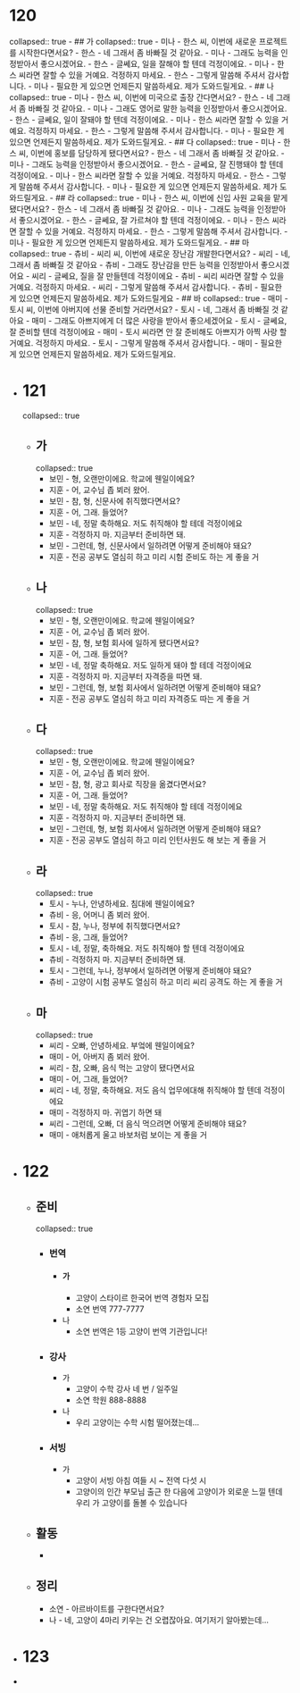 # 120
collapsed:: true
	- ## 가
	  collapsed:: true
		- 미나 - 한스 씨, 이번에 새로운 프로젝트를 시작한다면서요?
		- 한스 - 네 그래서 좀 바빠질 것 같아요.
		- 미나 - 그래도 능력을 인정받아서 좋으시겠어요.
		- 한스 - 글쎄요, 일을 잘해야 할 텐데 걱정이에요.
		- 미나 - 한스 씨라면 잘할 수 있을 거예요. 걱정하지 마세요.
		- 한스 - 그렇게 말씀해 주셔서 감사합니다.
		- 미나 - 필요한 게 있으면 언제든지 말씀하세요. 제가 도와드릴게요.
	- ## 나
	  collapsed:: true
		- 미나 - 한스 씨, 이번에 미국으로 출장 간다면서요?
		- 한스 - 네 그래서 좀 바빠질 것 같아요.
		- 미나 - 그래도 영어로 말한 능력을 인정받아서 좋으시겠어요.
		- 한스 - 글쎄요, 일이 잘돼야 할 텐데 걱정이에요.
		- 미나 - 한스 씨라면 잘할 수 있을 거예요. 걱정하지 마세요.
		- 한스 - 그렇게 말씀해 주셔서 감사합니다.
		- 미나 - 필요한 게 있으면 언제든지 말씀하세요. 제가 도와드릴게요.
	- ## 다
	  collapsed:: true
		- 미나 - 한스 씨, 이번에 홍보를 담당하게 됐다면서요?
		- 한스 - 네 그래서 좀 바빠질 것 같아요.
		- 미나 - 그래도 능력을 인정받아서 좋으시겠어요.
		- 한스 - 글쎄요, 잘 진행돼야 할 텐데 걱정이에요.
		- 미나 - 한스 씨라면 잘할 수 있을 거예요. 걱정하지 마세요.
		- 한스 - 그렇게 말씀해 주셔서 감사합니다.
		- 미나 - 필요한 게 있으면 언제든지 말씀하세요. 제가 도와드릴게요.
	- ## 라
	  collapsed:: true
		- 미나 - 한스 씨, 이번에 신입 사원 교육을 맡게 됐다면서요?
		- 한스 - 네 그래서 좀 바빠질 것 같아요.
		- 미나 - 그래도 능력을 인정받아서 좋으시겠어요.
		- 한스 - 글쎄요, 잘 가르쳐야 할 텐데 걱정이에요.
		- 미나 - 한스 씨라면 잘할 수 있을 거예요. 걱정하지 마세요.
		- 한스 - 그렇게 말씀해 주셔서 감사합니다.
		- 미나 - 필요한 게 있으면 언제든지 말씀하세요. 제가 도와드릴게요.
	- ## 마
	  collapsed:: true
		- 츄비 - 씨리 씨, 이번에 새로운 장난감 개발한다면서요?
		- 씨리 - 네, 그래서 좀 바빠질 것 같아요
		- 츄비 - 그래도 장난감을 만든 능력을 인정받아서 좋으시겠어요
		- 씨리 - 글쎄요, 질을 잘 만들텐데 걱정이에요
		- 츄비 - 씨리 씨라면 잘할 수 있을 거예요. 걱정하지 마세요.
		- 씨리 - 그렇게 말씀해 주셔서 감사합니다.
		- 츄비 - 필요한 게 있으면 언제든지 말씀하세요. 제가 도와드릴게요
	- ## 바
	  collapsed:: true
		- 매미 - 토시 씨, 이번에 아버지에 선물 준비할 거라면서요?
		- 토시 - 네, 그래서 좀 바빠질 것 같아요
		- 매미 - 그래도 아쁘지에게 더 많은 사랑을 받아서 좋으세겠어요
		- 토시 - 글쎄요, 잘 준비할 텐데 걱정이에요
		- 매미 - 토시 씨라면 안 잘 준비해도 아쁘지가 아찍 사랑 할 거예요. 걱정하지 마세요.
		- 토시 - 그렇게 말씀해 주셔서 감사합니다.
		- 매미 - 필요한 게 있으면 언제든지 말씀하세요. 제가 도와드릴게요.
- # 121
  collapsed:: true
	- ## 가
	  collapsed:: true
		- 보민 - 형, 오랜만이에요. 학교에 웬일이에요?
		- 지훈 - 어, 교수님 좁 뵈러 왔어.
		- 보민 - 참, 형, 신문사에 취직했다면서요?
		- 지훈 - 어, 그래. 들었어?
		- 보민 - 네, 정말 축하해요. 저도 취직해야 할 테데 걱정이에요
		- 지훈 - 걱정하지 마.  지금부터 준비하면 돼.
		- 보민 - 그런데, 형, 신문사에서 일하려면 어떻게 준비해야 돼요?
		- 지훈 - 전공 공부도 열심히 하고 미리 시험 준비도 하는 게 좋을 거
	- ## 나
	  collapsed:: true
		- 보민 - 형, 오랜만이에요. 학교에 웬일이에요?
		- 지훈 - 어, 교수님 좁 뵈러 왔어.
		- 보민 - 참, 형, 보험 회사에 일하게 됐다면서요?
		- 지훈 - 어, 그래. 들었어?
		- 보민 - 네, 정말 축하해요. 저도 일하게 돼야 할 테데 걱정이에요
		- 지훈 - 걱정하지 마.  지금부터 자격증을 따면 돼.
		- 보민 - 그런데, 형, 보험 회사에서 일하려면 어떻게 준비해야 돼요?
		- 지훈 - 전공 공부도 열심히 하고 미리 자격증도 따는 게 좋을 거
	- ## 다
	  collapsed:: true
		- 보민 - 형, 오랜만이에요. 학교에 웬일이에요?
		- 지훈 - 어, 교수님 좁 뵈러 왔어.
		- 보민 - 참, 형, 광고 회사로 직장을 옮겼다면서요?
		- 지훈 - 어, 그래. 들었어?
		- 보민 - 네, 정말 축하해요. 저도 취직해야 할 테데 걱정이에요
		- 지훈 - 걱정하지 마.  지금부터 준비하면 돼.
		- 보민 - 그런데, 형, 보험 회사에서 일하려면 어떻게 준비해야 돼요?
		- 지훈 - 전공 공부도 열심히 하고 미리 인턴사원도 해 보는 게 좋을 거
	- ## 라
	  collapsed:: true
		- 토시 - 누나, 안녕하세요. 침대에 웬일이에요?
		- 츄비 - 응, 어머니 좀 뵈러 왔어.
		- 토시 - 참, 누나, 정부에 취직했다면서요?
		- 츄비 - 응, 그래, 들었어?
		- 토시 - 네, 정말, 축하해요. 저도 취직해야 할 텐데 걱정이에요
		- 츄비 - 걱정하지 마. 지금부터 준비하면 돼.
		- 토시 - 그런데, 누나, 정부에서 일하려면 어떻게 준비해야 돼요?
		- 츄비 - 고양이 시험 공부도 열심히 하고 미리 씨리 공격도 하는 게 좋을 거
	- ## 마
	  collapsed:: true
		- 씨리 - 오빠, 안녕하세요. 부엌에 웬일이에요?
		- 매미 - 어, 아버지 좀 뵈러 왔어.
		- 씨리 - 참, 오빠,  음식 먹는 고양이 됐다면서요
		- 매미 - 어, 그래, 들었어?
		- 씨리 - 네, 정말, 축하해요. 저도 음식 업무에대해 취직해야 할 텐데 걱정이에요
		- 매미 - 걱정하지 마. 귀엽기 하면 돼
		- 씨리 - 그런데, 오빠, 더 음식 먹으려면 어떻게 준비해야 돼요?
		- 매미 - 애처롭게 울고 바보처럼 보이는 게 좋을 거
- # 122
	- ## 준비
	  collapsed:: true
		- ### 번역
			- #### 가
				- 고양이 스타이르 한국어 번역 경험자 모집
				- 소연 번역 777-7777
			- 나
				- 소연 번역은 1등 고양이 번역 기관입니다!
		- ### 강사
			- 가
				- 고양이 수학 강사 네 번 / 일주일
				- 소연 학원 888-8888
			- 나
				- 우리 고양이는 수학 시험 떨어졌는데...
		- ### 서빙
			- 가
				- 고양이 서빙 아침 여들 시 ~ 전역 다섯 시
				- 고양이의 인간 부모님 출근 한 다음에 고양이가 외로운 느낄 텐데 우리 가 고양이를 돌볼 수 있습니다
	- ## 활동
		-
	- ## 정리
		- 소연 - 아르바이트를 구한다면서요?
		- 나 - 네,  고양이 4마리 키우는 건 오렵잖아요. 여기저기 알아봤는데...
- # 123
-